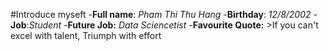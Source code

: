 #Introduce myseft
-**Full name**: *Pham Thi Thu Hang*
-**Birthday**: *12/8/2002*
-**Job**:*Student*
-**Future Job:** *Data Sciencetist*
-**Favourite Quote:** >If you can't excel with talent, Triumph with effort

